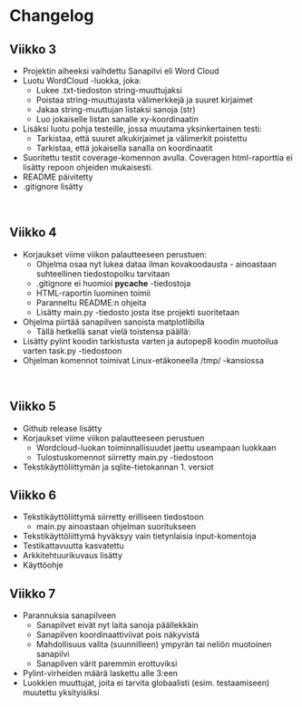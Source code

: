 # Changelog

## Viikko 3
* Projektin aiheeksi vaihdettu Sanapilvi eli Word Cloud
* Luotu WordCloud -luokka, joka:
  * Lukee .txt-tiedoston string-muuttujaksi
  * Poistaa string-muuttujasta välimerkkejä ja suuret kirjaimet
  * Jakaa string-muuttujan listaksi sanoja (str)
  * Luo jokaiselle listan sanalle xy-koordinaatin
* Lisäksi luotu pohja testeille, jossa muutama yksinkertainen testi:
  * Tarkistaa, että suuret alkukirjaimet ja välimerkit poistettu
  * Tarkistaa, että jokaisella sanalla on koordinaatit
* Suoritettu testit coverage-komennon avulla. Coveragen html-raporttia ei lisätty repoon ohjeiden mukaisesti.
* README päivitetty
* .gitignore lisätty
<br />

## Viikko 4
* Korjaukset viime viikon palautteeseen perustuen:
  * Ohjelma osaa nyt lukea dataa ilman kovakoodausta - ainoastaan suhteellinen tiedostopolku tarvitaan
  * .gitignore ei huomioi __pycache__ -tiedostoja
  * HTML-raportin luominen toimii
  * Paranneltu README:n ohjeita
  * Lisätty main.py -tiedosto josta itse projekti suoritetaan
* Ohjelma piirtää sanapilven sanoista matplotlibilla
  * Tällä hetkellä sanat vielä toistensa päällä:
* Lisätty pylint koodin tarkistusta varten ja autopep8 koodin muotoilua varten task.py -tiedostoon
* Ohjelman komennot toimivat Linux-etäkoneella /tmp/ -kansiossa
<br />

## Viikko 5
* Github release lisätty
* Korjaukset viime viikon palautteeseen perustuen
  * Wordcloud-luokan toiminnallisuudet jaettu useampaan luokkaan
  * Tulostuskomennot siirretty main.py -tiedostoon
* Tekstikäyttöliittymän ja sqlite-tietokannan 1. versiot

## Viikko 6
* Tekstikäyttöliittymä siirretty erilliseen tiedostoon
  * main.py ainoastaan ohjelman suoritukseen
* Tekstikäyttöliittymä hyväksyy vain tietynlaisia input-komentoja
* Testikattavuutta kasvatettu
* Arkkitehtuurikuvaus lisätty
* Käyttöohje

## Viikko 7
* Parannuksia sanapilveen
  * Sanapilvet eivät nyt laita sanoja päällekkäin
  * Sanapilven koordinaattiviivat pois näkyvistä
  * Mahdollisuus valita (suunnilleen) ympyrän tai neliön muotoinen sanapilvi
  * Sanapilven värit paremmin erottuviksi
* Pylint-virheiden määrä laskettu alle 3:een
* Luokkien muuttujat, joita ei tarvita globaalisti (esim. testaamiseen) muutettu yksityisiksi

